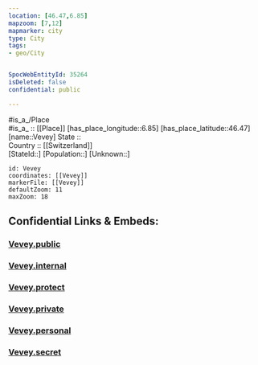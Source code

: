 ```yaml
---
location: [46.47,6.85] 
mapzoom: [7,12] 
mapmarker: city 
type: City
tags:
- geo/City


SpocWebEntityId: 35264
isDeleted: false
confidential: public

---
```

#is_a_/Place  
#is_a_ :: [[Place]] 
[has_place_longitude::6.85] 
[has_place_latitude::46.47] 
[name::Vevey] 
State ::  
Country :: [[Switzerland]]  
[StateId::] 
[Population::] 
[Unknown::] 


```leaflet
id: Vevey
coordinates: [[Vevey]] 
markerFile: [[Vevey]] 
defaultZoom: 11 
maxZoom: 18
```


## Confidential Links & Embeds: 

### [Vevey.public](/_public/\Earth\Continent\Europe\Europe~Central\Switzerland\Switzerland~Cantons\Vaud\CityVevey.public.md) 

### [Vevey.internal](/_internal/\Earth\Continent\Europe\Europe~Central\Switzerland\Switzerland~Cantons\Vaud\CityVevey.internal.md) 

### [Vevey.protect](/_protect/\Earth\Continent\Europe\Europe~Central\Switzerland\Switzerland~Cantons\Vaud\CityVevey.protect.md) 

### [Vevey.private](/_private/\Earth\Continent\Europe\Europe~Central\Switzerland\Switzerland~Cantons\Vaud\CityVevey.private.md) 

### [Vevey.personal](/_personal/\Earth\Continent\Europe\Europe~Central\Switzerland\Switzerland~Cantons\Vaud\CityVevey.personal.md) 

### [Vevey.secret](/_secret/\Earth\Continent\Europe\Europe~Central\Switzerland\Switzerland~Cantons\Vaud\CityVevey.secret.md)


